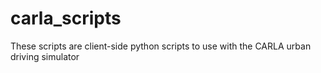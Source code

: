 # carla_scripts
These scripts are client-side python scripts to use with the CARLA urban driving simulator
